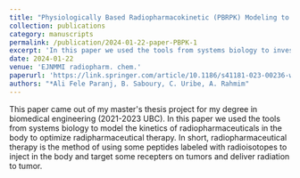 ```yaml
---
title: "Physiologically Based Radiopharmacokinetic (PBRPK) Modeling to Simulate and Analyze Radiopharmaceutical Therapies: Studies of Non-linearities, Multi-bolus Injections, and Albumin Binding"
collection: publications
category: manuscripts
permalink: /publication/2024-01-22-paper-PBPK-1
excerpt: 'In this paper we used the tools from systems biology to investigate possible mechanism that can increase the theraputic index of radiopharmaceutucal therapy'
date: 2024-01-22
venue: 'EJNMMI radiopharm. chem.'
paperurl: 'https://link.springer.com/article/10.1186/s41181-023-00236-w'
authors: "*Ali Fele Paranj, B. Saboury, C. Uribe, A. Rahmim"
---
```


This paper came out of my master's thesis project for my degree in biomedical engineering (2021-2023 UBC). In this paper we used the tools from systems biology to model the kinetics of radiopharmaceuticals in the body to optimize radipharmaceutical therapy. In short, radiopharmaceutical therapy is the method of using some peptides labeled with radioisotopes to inject in the body and target some recepters on tumors and deliver radiation to tumor.